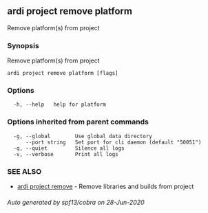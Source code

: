 ## ardi project remove platform

Remove platform(s) from project

### Synopsis


Remove platform(s) from project

```
ardi project remove platform [flags]
```

### Options

```
  -h, --help   help for platform
```

### Options inherited from parent commands

```
  -g, --global        Use global data directory
      --port string   Set port for cli daemon (default "50051")
  -q, --quiet         Silence all logs
  -v, --verbose       Print all logs
```

### SEE ALSO

* [ardi project remove](ardi_project_remove.md)	 - Remove libraries and builds from project

###### Auto generated by spf13/cobra on 28-Jun-2020
